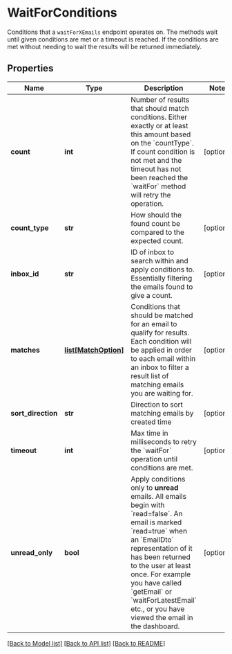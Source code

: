 # WaitForConditions

Conditions that a `waitForXEmails` endpoint operates on. The methods wait until given conditions are met or a timeout is reached. If the conditions are met without needing to wait the results will be returned immediately.
## Properties
Name | Type | Description | Notes
------------ | ------------- | ------------- | -------------
**count** | **int** | Number of results that should match conditions. Either exactly or at least this amount based on the &#x60;countType&#x60;. If count condition is not met and the timeout has not been reached the &#x60;waitFor&#x60; method will retry the operation. | [optional] 
**count_type** | **str** | How should the found count be compared to the expected count. | [optional] 
**inbox_id** | **str** | ID of inbox to search within and apply conditions to. Essentially filtering the emails found to give a count. | [optional] 
**matches** | [**list[MatchOption]**](MatchOption) | Conditions that should be matched for an email to qualify for results. Each condition will be applied in order to each email within an inbox to filter a result list of matching emails you are waiting for. | [optional] 
**sort_direction** | **str** | Direction to sort matching emails by created time | [optional] 
**timeout** | **int** | Max time in milliseconds to retry the &#x60;waitFor&#x60; operation until conditions are met. | [optional] 
**unread_only** | **bool** | Apply conditions only to **unread** emails. All emails begin with &#x60;read&#x3D;false&#x60;. An email is marked &#x60;read&#x3D;true&#x60; when an &#x60;EmailDto&#x60; representation of it has been returned to the user at least once. For example you have called &#x60;getEmail&#x60; or &#x60;waitForLatestEmail&#x60; etc., or you have viewed the email in the dashboard.  | [optional] 

[[Back to Model list]](../README#documentation-for-models) [[Back to API list]](../README#documentation-for-api-endpoints) [[Back to README]](../README)


